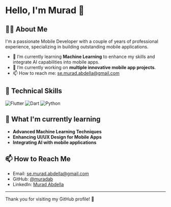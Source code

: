 # Hello, I'm Murad 👋

## 👨‍💻 About Me
I'm a passionate Mobile Developer with a couple of years of professional experience, specializing in building outstanding mobile applications. 

- 🌱 I’m currently learning **Machine Learning** to enhance my skills and integrate AI capabilities into mobile apps.
- 🔭 I’m currently working on **multiple innovative mobile app projects**.
- 📫 How to reach me: [se.murad.abdella@gmail.com](mailto:se.murad.abdella@gmail.com)

## 💼 Technical Skills
![Flutter](https://img.shields.io/badge/Flutter-02569B?style=for-the-badge&logo=flutter&logoColor=white)
![Dart](https://img.shields.io/badge/Dart-0175C2?style=for-the-badge&logo=dart&logoColor=white)
![Python](https://img.shields.io/badge/Python-3776AB?style=for-the-badge&logo=python&logoColor=white)


## 📖 What I'm currently learning
- **Advanced Machine Learning Techniques**
- **Enhancing UI/UX Design for Mobile Apps**
- **Integrating AI with mobile applications**

## 📫 How to Reach Me
- Email: [se.murad.abdella@gmail.com](mailto:se.murad.abdella@gmail.com)
- GitHub: [@muradab](https://github.com/muradab)
- LinkedIn: [Murad Abdella](https://www.linkedin.com/in/murad-abdella-remedan/)

---

Thank you for visiting my GitHub profile! 🙏
